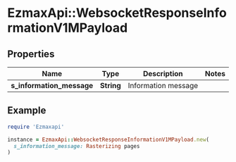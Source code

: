 # EzmaxApi::WebsocketResponseInformationV1MPayload

## Properties

| Name | Type | Description | Notes |
| ---- | ---- | ----------- | ----- |
| **s_information_message** | **String** | Information message |  |

## Example

```ruby
require 'Ezmaxapi'

instance = EzmaxApi::WebsocketResponseInformationV1MPayload.new(
  s_information_message: Rasterizing pages
)
```

